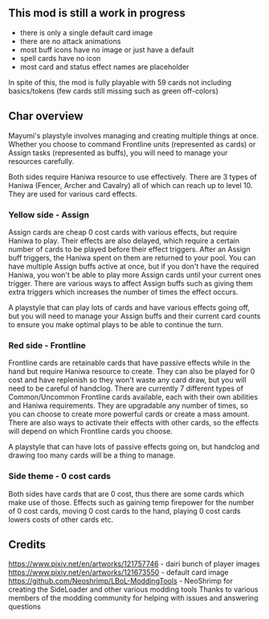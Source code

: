 ## This mod is still a work in progress
 - there is only a single default card image
 - there are no attack animations
 - most buff icons have no image or just have a default
 - spell cards have no icon
 - most card and status effect names are placeholder

In spite of this, the mod is fully playable with 59 cards not including basics/tokens (few cards still missing such as green off-colors)

## Char overview
Mayumi's playstyle involves managing and creating multiple things at once. Whether you choose to command Frontline units (represented as cards) or Assign tasks (represented as buffs), you will need to manage your resources carefully. 

Both sides require Haniwa resource to use effectively. There are 3 types of Haniwa (Fencer, Archer and Cavalry) all of which can reach up to level 10. They are used for various card effects. 

### Yellow side - Assign
Assign cards are cheap 0 cost cards with various effects, but require Haniwa to play. Their effects are also delayed, which require a certain number of cards to be played before their effect triggers. 
After an Assign buff triggers, the Haniwa spent on them are returned to your pool. 
You can have multiple Assign buffs active at once, but if you don't have the required Haniwa, you won't be able to play more Assign cards until your current ones trigger. 
There are various ways to affect Assign buffs such as giving them extra triggers which increases the number of times the effect occurs. 

A playstyle that can play lots of cards and have various effects going off, but you will need to manage your Assign buffs and their current card counts to ensure you make optimal plays to be able to continue the turn. 

### Red side - Frontline
Frontline cards are retainable cards that have passive effects while in the hand but require Haniwa resource to create. They can also be played for 0 cost and have replenish so they won't waste any card draw, but you will need to be careful of handclog. 
There are currently 7 different types of Common/Uncommon Frontline cards available, each with their own abilities and Haniwa requirements. 
They are upgradable any number of times, so you can choose to create more powerful cards or create a mass amount. 
There are also ways to activate their effects with other cards, so the effects will depend on which Frontline cards you choose. 

A playstyle that can have lots of passive effects going on, but handclog and drawing too many cards will be a thing to manage. 

### Side theme - 0 cost cards
Both sides have cards that are 0 cost, thus there are some cards which make use of those. 
Effects such as gaining temp firepower for the number of 0 cost cards, moving 0 cost cards to the hand, playing 0 cost cards lowers costs of other cards etc. 

## Credits
https://www.pixiv.net/en/artworks/121757746 - dairi bunch of player images
https://www.pixiv.net/en/artworks/121673550 - default card image
https://github.com/Neoshrimp/LBoL-ModdingTools - NeoShrimp for creating the SideLoader and other various modding tools
Thanks to various members of the modding community for helping with issues and answering questions